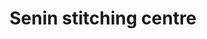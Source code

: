 ---
title: "Senin stitching centre"
url: /thiruvananthapuram/senin-stitching-centre/
shop: tailor
---